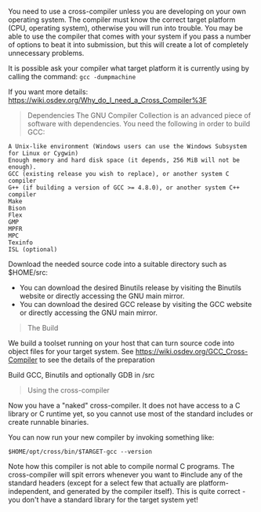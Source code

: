 You need to use a cross-compiler unless you are developing on your own operating system. The compiler must know the correct target platform (CPU, operating system), otherwise you will run into trouble. You may be able to use the compiler that comes with your system if you pass a number of options to beat it into submission, but this will create a lot of completely unnecessary problems.

It is possible ask your compiler what target platform it is currently using by calling the command:
``` gcc -dumpmachine ```

If you want more details:
https://wiki.osdev.org/Why_do_I_need_a_Cross_Compiler%3F


> Dependencies
The GNU Compiler Collection is an advanced piece of software with dependencies. You need the following in order to build GCC:

    A Unix-like environment (Windows users can use the Windows Subsystem for Linux or Cygwin)
    Enough memory and hard disk space (it depends, 256 MiB will not be enough).
    GCC (existing release you wish to replace), or another system C compiler
    G++ (if building a version of GCC >= 4.8.0), or another system C++ compiler
    Make
    Bison
    Flex
    GMP
    MPFR
    MPC
    Texinfo
    ISL (optional)


Download the needed source code into a suitable directory such as $HOME/src:

- You can download the desired Binutils release by visiting the Binutils website or directly accessing the GNU main mirror.
- You can download the desired GCC release by visiting the GCC website or directly accessing the GNU main mirror.


> The Build

We build a toolset running on your host that can turn source code into object files for your target system.
See https://wiki.osdev.org/GCC_Cross-Compiler to see the details of the preparation

Build GCC, Binutils and optionally GDB in /src


> Using the cross-compiler

Now you have a "naked" cross-compiler. It does not have access to a C library or C runtime yet, so you cannot use most of the standard includes or create runnable binaries.

You can now run your new compiler by invoking something like:

```$HOME/opt/cross/bin/$TARGET-gcc --version```

Note how this compiler is not able to compile normal C programs.
The cross-compiler will spit errors whenever you want to #include any of the standard headers (except for a select few that actually are platform-independent, and generated by the compiler itself).
This is quite correct - you don't have a standard library for the target system yet!

